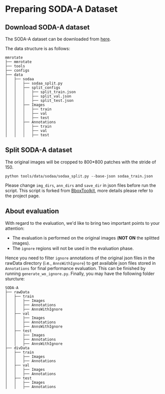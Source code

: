 # Preparing SODA-A Dataset

## Download SODA-A dataset

The SODA-A dataset can be downloaded from [here](https://shaunyuan22.github.io/SODA/).

The data structure is as follows:

```none
mmrotate
├── mmrotate
├── tools
├── configs
├── data
│   ├── sodaa
│   │   ├── sodaa_split.py
│   │   ├── split_configs
│   │   │   ├── split_train.json
│   │   │   ├── split_val.json
│   │   │   ├── split_test.json
│   │   ├── Images
│   │   │   ├── train
│   │   │   ├── val
│   │   │   ├── test
│   │   ├── Annotations
│   │   │   ├── train
│   │   │   ├── val
│   │   │   ├── test
```

## Split SODA-A dataset

The original images will be cropped to 800\*800 patches with the stride of 150.

```shell
python tools/data/sodaa/sodaa_split.py --base-json sodaa_train.json 
```

Please change `img_dirs`, `ann_dirs` and `save_dir` in json files before run the script. This script is forked from [BboxToolkit](https://github.com/jbwang1997/BboxToolkit), more details please refer to the project page.

## About evaluation

With regard to the evaluation, we'd like to bring two important points to your attention:
 - The evaluation is performed on the original images (**NOT ON** the splitted images).
 - The `ignore` regions will not be used in the evaluation phase.

Hence you need to filter `ignore` annotations of the original json files in the rawData directory (i.e., `AnnsWithIgnore`) to get available json files stored in `Annotations` for final performance evaluation. This can be finished by running `generate_wo_ignore.py`. Finally, you may have the following folder sturcture:

```none
SODA-A
├── rawData
│   ├── train
│   │   ├── Images
│   │   ├── Annotations
│   │   ├── AnnsWithIgnore
│   ├── val
│   │   ├── Images
│   │   ├── Annotations
│   │   ├── AnnsWithIgnore
│   ├── test
│   │   ├── Images
│   │   ├── Annotations
│   │   ├── AnnsWithIgnore
├── divData
│   ├── train
│   │   ├── Images
│   │   ├── Annotations
│   ├── val
│   │   ├── Images
│   │   ├── Annotations
│   ├── test
│   │   ├── Images
│   │   ├── Annotations
```
